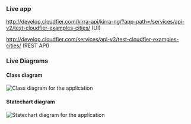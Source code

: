 
### Live app

http://develop.cloudfier.com/kirra-api/kirra-ng/?app-path=/services/api-v2/test-cloudfier-examples-cities/ (UI)

http://develop.cloudfier.com/services/api-v2/test-cloudfier-examples-cities/ (REST API)


### Live Diagrams

#### Class diagram

![Class diagram for the application](https://develop.cloudfier.com/services/diagram/test-cloudfier-examples-cities/package/cities.uml?showClassifierCompartments=Always&showStaticFeatures=true&showClasses=true&showAssociationEndName=false&showAttributes=true&showOperations=true&showComments=true&showParameters=true&showAssociationEndMultiplicity=true&showMinimumVisibility=Public&showFeatureVisibility=false&showParameterNames=false&showDerivedElements=false&showAssociationName=true)

#### Statechart diagram

![Statechart diagram for the application](https://develop.cloudfier.com/services/diagram/test-cloudfier-examples-cities/package/cities.uml?showStateMachines=true)

